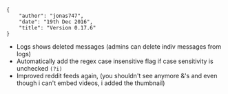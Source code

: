     {
        "author": "jonas747",
        "date": "19th Dec 2016",
        "title": "Version 0.17.6"
    }

 - Logs shows deleted messages (admins can delete indiv messages from logs)
 - Automatically add the regex case insensitive flag if case sensitivity is unchecked `(?i)`
 - Improved reddit feeds again, (you shouldn't see anymore &amp;'s and even though i can't embed videos, i added the thumbnail)
